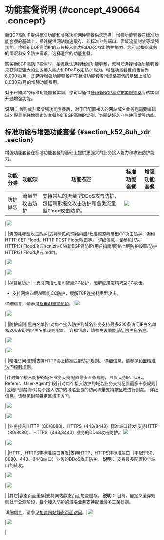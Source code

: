 # 功能套餐说明 {#concept_490664 .concept}

新BGP高防IP提供标准功能和增强功能两种套餐供您选择。增强功能套餐在标准功能套餐的基础上，额外提供网站加速缓存、非标准业务端口、区域流量封禁等增强功能，增强新BGP高防IP的业务接入能力和DDoS攻击防护能力。您可以根据业务的情况和安全防护需求，选择适合的功能套餐。

购买新BGP高防IP实例时，系统默认选择标准功能套餐，您可以选择增强功能套餐来获得更强大的业务接入能力和DDoS攻击防护能力。增强功能套餐的售价为8,000元/月，即选择增强功能套餐将在标准功能套餐同规格实例的基础上增加8,000元/月的增强功能费用。

对于已购买的标准功能套餐实例，您可以通过[升级新BGP高防IP实例规格](cn.zh-CN/新BGP高防IP/产品定价/升级新BGP高防IP实例规格.md#)为该实例开通增强功能。

**说明：** 新购或升级增强功能套餐后，对于已配置接入的网站域名业务您需要编辑域名配置关联增强功能套餐的新BGP高防IP实例，为网站域名业务使用增强功能。

## 标准功能与增强功能套餐 {#section_k52_8uh_xdr .section}

增强功能套餐在标准功能套餐的基础上提供更强大的业务接入能力和攻击防护能力。

|功能分类|功能项|功能描述|标准功能套餐|增强功能套餐|
|----|---|----|------|------|
|防护算法|流量型攻击防护|支持常见的流量型DDoS攻击防护，包括畸形报文攻击防护和各类流量型Flood攻击防护。|![](http://static-aliyun-doc.oss-cn-hangzhou.aliyuncs.com/assets/img/394975/156231985948605_zh-CN.png)

|![](http://static-aliyun-doc.oss-cn-hangzhou.aliyuncs.com/assets/img/394975/156231985948605_zh-CN.png)

|
|资源耗尽型攻击防护|支持常见的网络四层/七层资源耗尽型CC攻击防护，例如HTTP GET Flood、HTTP POST Flood攻击等。 详细信息，请参见[防护HTTP\(S\) Flood攻击](cn.zh-CN/新BGP高防IP/用户指南/网络七层防护设置/防护HTTP(S) Flood攻击.md#)。

 |![](http://static-aliyun-doc.oss-cn-hangzhou.aliyuncs.com/assets/img/394975/156231985948605_zh-CN.png)

|![](http://static-aliyun-doc.oss-cn-hangzhou.aliyuncs.com/assets/img/394975/156231985948605_zh-CN.png)

|
|AI智能防护| -   支持网络七层AI智能CC防护，缓解应用层精巧型CC攻击。
-   支持网络四层AI智能CC防护，缓解TCP连接耗尽型攻击。

 详细信息，请参见[启用AI智能防护](cn.zh-CN/新BGP高防IP/用户指南/网络七层防护设置/启用AI智能防护.md#)。|![](http://static-aliyun-doc.oss-cn-hangzhou.aliyuncs.com/assets/img/394975/156231985948605_zh-CN.png)

|![](http://static-aliyun-doc.oss-cn-hangzhou.aliyuncs.com/assets/img/394975/156231985948605_zh-CN.png)

|
|防护规则|黑白名单|针对每个接入防护的域名业务支持最多200条访问IP白名单和200条访问IP黑名单规则配置。 详细信息，请参见[设置网站访问黑白名单](cn.zh-CN/新BGP高防IP/用户指南/网络七层防护设置/设置网站访问黑白名单.md#)。

 |![](http://static-aliyun-doc.oss-cn-hangzhou.aliyuncs.com/assets/img/394975/156231985948605_zh-CN.png)

|![](http://static-aliyun-doc.oss-cn-hangzhou.aliyuncs.com/assets/img/394975/156231985948605_zh-CN.png)

|
|精准访问控制|支持HTTP协议精准匹配防护规则。 详细信息，请参见[设置精准访问控制规则](cn.zh-CN/新BGP高防IP/用户指南/网络七层防护设置/设置精准访问控制规则.md#)。

 |针对每个接入防护的域名业务支持配置最多五条规则，且仅支持IP、URL、Referer、User-Agent字段|针对每个接入防护的域名业务支持配置最多十条规则|
|区域IP封禁|针对每个接入防护的域名业务的访问流量支持按区域进行封禁。 详细信息，请参见[封禁特定区域IP访问](cn.zh-CN/新BGP高防IP/用户指南/网络七层防护设置/封禁特定区域IP访问.md#)。

 |![](http://static-aliyun-doc.oss-cn-hangzhou.aliyuncs.com/assets/img/394975/156231986048606_zh-CN.png)

|![](http://static-aliyun-doc.oss-cn-hangzhou.aliyuncs.com/assets/img/394975/156231985948605_zh-CN.png)

|
|业务接入|HTTP（80/8080）、HTTPS（443/8443）标准端口转发|支持HTTP（80/8080）、HTTPS（443/8443）业务的DDoS攻击防护。|![](http://static-aliyun-doc.oss-cn-hangzhou.aliyuncs.com/assets/img/394975/156231985948605_zh-CN.png)

|![](http://static-aliyun-doc.oss-cn-hangzhou.aliyuncs.com/assets/img/394975/156231985948605_zh-CN.png)

|
|HTTP、HTTPS非标准端口转发|支持HTTP、HTTPS非标准端口（不限于80、8080、443、8443端口）业务的DDoS攻击防护。 **说明：** 支持最多配置10个端口的转发。

 |![](http://static-aliyun-doc.oss-cn-hangzhou.aliyuncs.com/assets/img/394975/156231986048606_zh-CN.png)

|![](http://static-aliyun-doc.oss-cn-hangzhou.aliyuncs.com/assets/img/394975/156231985948605_zh-CN.png)

|
|其它|静态页面缓存|支持网站静态页面加速缓存。 **说明：** 目前，自定义缓存规则处于公测阶段，每个接入防护的域名业务支持配置最多三条规则。

 详细信息，请参见[加速网站静态页面访问](cn.zh-CN/新BGP高防IP/用户指南/网络七层防护设置/加速网站静态页面访问.md#)。|![](http://static-aliyun-doc.oss-cn-hangzhou.aliyuncs.com/assets/img/394975/156231986048606_zh-CN.png)

|![](http://static-aliyun-doc.oss-cn-hangzhou.aliyuncs.com/assets/img/394975/156231985948605_zh-CN.png)

|

